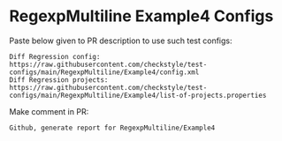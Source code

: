 # RegexpMultiline Example4 Configs
Paste below given to PR description to use such test configs:
```
Diff Regression config: https://raw.githubusercontent.com/checkstyle/test-configs/main/RegexpMultiline/Example4/config.xml
Diff Regression projects: https://raw.githubusercontent.com/checkstyle/test-configs/main/RegexpMultiline/Example4/list-of-projects.properties
```
Make comment in PR:
```
Github, generate report for RegexpMultiline/Example4
```
